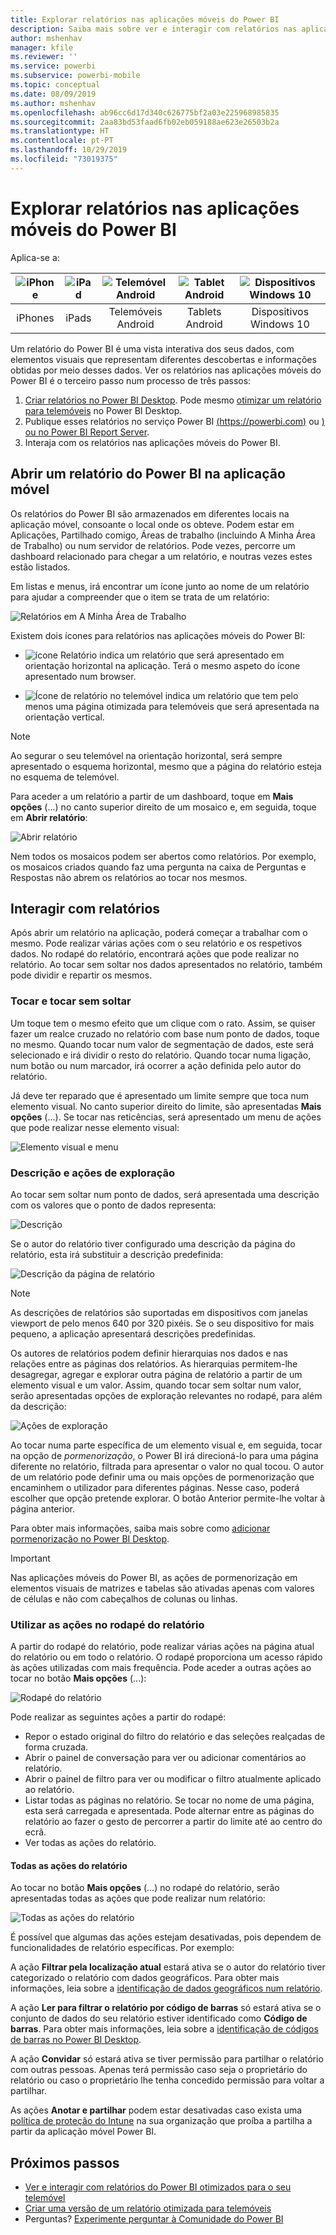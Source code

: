 ```yaml
---
title: Explorar relatórios nas aplicações móveis do Power BI
description: Saiba mais sobre ver e interagir com relatórios nas aplicações móveis do Power BI no seu telemóvel ou tablet. Pode criar relatórios no serviço Power BI ou no Power BI Desktop e, em seguida, interagir com os mesmos nas aplicações móveis.
author: mshenhav
manager: kfile
ms.reviewer: ''
ms.service: powerbi
ms.subservice: powerbi-mobile
ms.topic: conceptual
ms.date: 08/09/2019
ms.author: mshenhav
ms.openlocfilehash: ab96cc6d17d340c626775bf2a03e225968985835
ms.sourcegitcommit: 2aa83bd53faad6fb02eb059188ae623e26503b2a
ms.translationtype: HT
ms.contentlocale: pt-PT
ms.lasthandoff: 10/29/2019
ms.locfileid: "73019375"
---
```

# <a name="explore-reports-in-the-power-bi-mobile-apps"></a>Explorar relatórios nas aplicações móveis do Power BI
Aplica-se a:

| ![iPhone](././media/mobile-reports-in-the-mobile-apps/ios-logo-40-px.png) | ![iPad](././media/mobile-reports-in-the-mobile-apps/ios-logo-40-px.png) | ![Telemóvel Android](././media/mobile-reports-in-the-mobile-apps/android-logo-40-px.png) | ![Tablet Android](././media/mobile-reports-in-the-mobile-apps/android-logo-40-px.png) | ![Dispositivos Windows 10](./media/mobile-reports-in-the-mobile-apps/win-10-logo-40-px.png) |
|:---: |:---: |:---: |:---: |:---: |
| iPhones |iPads |Telemóveis Android |Tablets Android |Dispositivos Windows 10 |

Um relatório do Power BI é uma vista interativa dos seus dados, com elementos visuais que representam diferentes descobertas e informações obtidas por meio desses dados. Ver os relatórios nas aplicações móveis do Power BI é o terceiro passo num processo de três passos:

1. [Criar relatórios no Power BI Desktop](../../desktop-report-view.md). Pode mesmo [otimizar um relatório para telemóveis](mobile-apps-view-phone-report.md) no Power BI Desktop.
2. Publique esses relatórios no serviço Power BI [(https://powerbi.com)](https://powerbi.com) ou [) ou no Power BI Report Server](../../report-server/get-started.md).  
3. Interaja com os relatórios nas aplicações móveis do Power BI.

## <a name="open-a-power-bi-report-in-the-mobile-app"></a>Abrir um relatório do Power BI na aplicação móvel
Os relatórios do Power BI são armazenados em diferentes locais na aplicação móvel, consoante o local onde os obteve. Podem estar em Aplicações, Partilhado comigo, Áreas de trabalho (incluindo A Minha Área de Trabalho) ou num servidor de relatórios. Pode vezes, percorre um dashboard relacionado para chegar a um relatório, e noutras vezes estes estão listados.

Em listas e menus, irá encontrar um ícone junto ao nome de um relatório para ajudar a compreender que o item se trata de um relatório:

![Relatórios em A Minha Área de Trabalho](./media/mobile-reports-in-the-mobile-apps/reports-my-workspace.png)

Existem dois ícones para relatórios nas aplicações móveis do Power BI:

* ![ícone Relatório](./media/mobile-reports-in-the-mobile-apps/report-default-icon.png) indica um relatório que será apresentado em orientação horizontal na aplicação. Terá o mesmo aspeto do ícone apresentado num browser.

* ![Ícone de relatório no telemóvel](./media/mobile-reports-in-the-mobile-apps/report-phone-icon.png) indica um relatório que tem pelo menos uma página otimizada para telemóveis que será apresentada na orientação vertical.

> [!NOTE]
> Ao segurar o seu telemóvel na orientação horizontal, será sempre apresentado o esquema horizontal, mesmo que a página do relatório esteja no esquema de telemóvel.

Para aceder a um relatório a partir de um dashboard, toque em **Mais opções** (...) no canto superior direito de um mosaico e, em seguida, toque em **Abrir relatório**:
  
  ![Abrir relatório](./media/mobile-reports-in-the-mobile-apps/power-bi-android-open-report-tile.png)
  
  Nem todos os mosaicos podem ser abertos como relatórios. Por exemplo, os mosaicos criados quando faz uma pergunta na caixa de Perguntas e Respostas não abrem os relatórios ao tocar nos mesmos.
  
## <a name="interact-with-reports"></a>Interagir com relatórios
Após abrir um relatório na aplicação, poderá começar a trabalhar com o mesmo. Pode realizar várias ações com o seu relatório e os respetivos dados. No rodapé do relatório, encontrará ações que pode realizar no relatório. Ao tocar sem soltar nos dados apresentados no relatório, também pode dividir e repartir os mesmos.

### <a name="using-tap-and-long-tap"></a>Tocar e tocar sem soltar
Um toque tem o mesmo efeito que um clique com o rato. Assim, se quiser fazer um realce cruzado no relatório com base num ponto de dados, toque no mesmo.
Quando tocar num valor de segmentação de dados, este será selecionado e irá dividir o resto do relatório.
Quando tocar numa ligação, num botão ou num marcador, irá ocorrer a ação definida pelo autor do relatório.

Já deve ter reparado que é apresentado um limite sempre que toca num elemento visual. No canto superior direito do limite, são apresentadas **Mais opções** (...). Se tocar nas reticências, será apresentado um menu de ações que pode realizar nesse elemento visual:

![Elemento visual e menu](./media/mobile-reports-in-the-mobile-apps/report-visual-menu.png)

### <a name="tooltip-and-drill-actions"></a>Descrição e ações de exploração

Ao tocar sem soltar num ponto de dados, será apresentada uma descrição com os valores que o ponto de dados representa:

![Descrição](./media/mobile-reports-in-the-mobile-apps/report-tooltip.png)

Se o autor do relatório tiver configurado uma descrição da página do relatório, esta irá substituir a descrição predefinida:

![Descrição da página de relatório](./media/mobile-reports-in-the-mobile-apps/report-page-tooltip.png)

> [!NOTE]
> As descrições de relatórios são suportadas em dispositivos com janelas viewport de pelo menos 640 por 320 pixéis. Se o seu dispositivo for mais pequeno, a aplicação apresentará descrições predefinidas.

Os autores de relatórios podem definir hierarquias nos dados e nas relações entre as páginas dos relatórios. As hierarquias permitem-lhe desagregar, agregar e explorar outra página de relatório a partir de um elemento visual e um valor. Assim, quando tocar sem soltar num valor, serão apresentadas opções de exploração relevantes no rodapé, para além da descrição:

![Ações de exploração](./media/mobile-reports-in-the-mobile-apps/report-drill-actions.png)


Ao tocar numa parte específica de um elemento visual e, em seguida, tocar na opção de *pormenorização*, o Power BI irá direcioná-lo para uma página diferente no relatório, filtrada para apresentar o valor no qual tocou. O autor de um relatório pode definir uma ou mais opções de pormenorização que encaminhem o utilizador para diferentes páginas. Nesse caso, poderá escolher que opção pretende explorar. O botão Anterior permite-lhe voltar à página anterior.


Para obter mais informações, saiba mais sobre como [adicionar pormenorização no Power BI Desktop](../../desktop-drillthrough.md).
   
   > [!IMPORTANT]
   > Nas aplicações móveis do Power BI, as ações de pormenorização em elementos visuais de matrizes e tabelas são ativadas apenas com valores de células e não com cabeçalhos de colunas ou linhas.
   
   
   
### <a name="using-the-actions-in-the-report-footer"></a>Utilizar as ações no rodapé do relatório
A partir do rodapé do relatório, pode realizar várias ações na página atual do relatório ou em todo o relatório. O rodapé proporciona um acesso rápido às ações utilizadas com mais frequência. Pode aceder a outras ações ao tocar no botão **Mais opções** (...):

![Rodapé do relatório](./media/mobile-reports-in-the-mobile-apps/report-footer.png)

Pode realizar as seguintes ações a partir do rodapé:
- Repor o estado original do filtro do relatório e das seleções realçadas de forma cruzada.
- Abrir o painel de conversação para ver ou adicionar comentários ao relatório.
- Abrir o painel de filtro para ver ou modificar o filtro atualmente aplicado ao relatório.
- Listar todas as páginas no relatório. Se tocar no nome de uma página, esta será carregada e apresentada.
Pode alternar entre as páginas do relatório ao fazer o gesto de percorrer a partir do limite até ao centro do ecrã.
- Ver todas as ações do relatório.

#### <a name="all-report-actions"></a>Todas as ações do relatório
Ao tocar no botão **Mais opções** (...) no rodapé do relatório, serão apresentadas todas as ações que pode realizar num relatório:


![Todas as ações do relatório](./media/mobile-reports-in-the-mobile-apps/report-all-actions.png)

É possível que algumas das ações estejam desativadas, pois dependem de funcionalidades de relatório específicas.
Por exemplo:

A ação **Filtrar pela localização atual** estará ativa se o autor do relatório tiver categorizado o relatório com dados geográficos. Para obter mais informações, leia sobre a [identificação de dados geográficos num relatório](https://docs.microsoft.com/power-bi/desktop-mobile-geofiltering).

A ação **Ler para filtrar o relatório por código de barras** só estará ativa se o conjunto de dados do seu relatório estiver identificado como **Código de barras**. Para obter mais informações, leia sobre a [identificação de códigos de barras no Power BI Desktop](https://docs.microsoft.com/power-bi/desktop-mobile-barcodes).

A ação **Convidar** só estará ativa se tiver permissão para partilhar o relatório com outras pessoas. Apenas terá permissão caso seja o proprietário do relatório ou caso o proprietário lhe tenha concedido permissão para voltar a partilhar.

As ações **Anotar e partilhar** podem estar desativadas caso exista uma [política de proteção do Intune](https://docs.microsoft.com/intune/app-protection-policies) na sua organização que proíba a partilha a partir da aplicação móvel Power BI.

## <a name="next-steps"></a>Próximos passos
* [Ver e interagir com relatórios do Power BI otimizados para o seu telemóvel](mobile-apps-view-phone-report.md)
* [Criar uma versão de um relatório otimizada para telemóveis](../../desktop-create-phone-report.md)
* Perguntas? [Experimente perguntar à Comunidade do Power BI](http://community.powerbi.com/)

